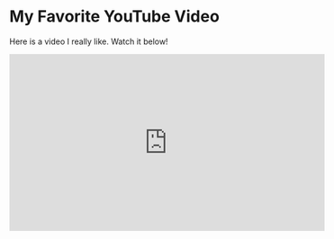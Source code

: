 <!DOCTYPE html>
<html>
<head>
  <title>My Favorite YouTube Video</title>
</head>
<body>

  <h1>My Favorite YouTube Video</h1>
  <p>Here is a video I really like. Watch it below!</p>

  <!-- YouTube Video Embed -->
  <iframe width="560" height="315" 
    src="https://www.youtube.com/embed/dQw4w9WgXcQ" 
    title="YouTube video player" 
    frameborder="0" 
    allow="accelerometer; autoplay; clipboard-write; encrypted-media; gyroscope; picture-in-picture" 
    allowfullscreen>
  </iframe>

</body>
</html>
